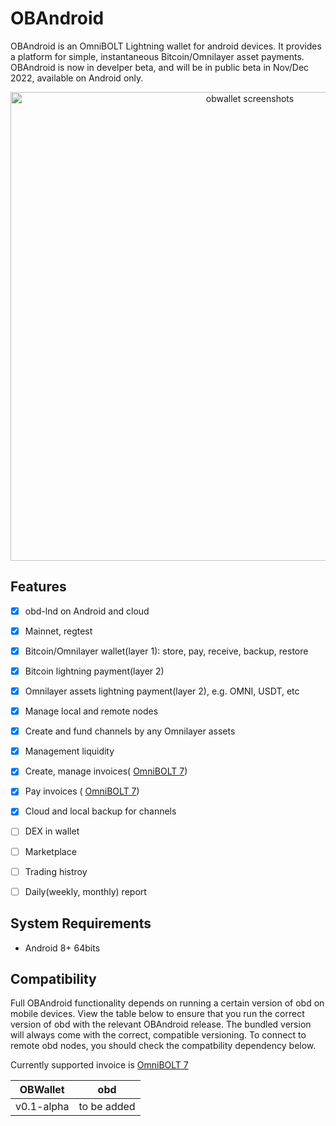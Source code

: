 # OBAndroid


OBAndroid is an OmniBOLT Lightning wallet for android devices. It provides a platform for simple, instantaneous Bitcoin/Omnilayer asset payments. OBAndroid is now in develper beta, and will be in public beta in Nov/Dec 2022, available on Android only.  

<p align="center">
  <img width="750" alt="obwallet screenshots" src="https://github.com/omnilaboratory/obd/blob/master/docs/prototype/obwalletscreenshots.png">
</p>

## Features

- [x] obd-lnd on Android and cloud  
- [x] Mainnet, regtest
- [x] Bitcoin/Omnilayer wallet(layer 1): store, pay, receive, backup, restore  
- [x] Bitcoin lightning payment(layer 2)  
- [x] Omnilayer assets lightning payment(layer 2), e.g. OMNI, USDT, etc  
- [x] Manage local and remote nodes
- [x] Create and fund channels by any Omnilayer assets
- [x] Management liquidity   
- [x] Create, manage invoices( [OmniBOLT 7](https://github.com/omnilaboratory/OmniBOLT-spec/blob/master/OmniBOLT-07-Hierarchical-Deterministic-(HD)-wallet.md#invoice-encoding))  
- [x] Pay invoices ( [OmniBOLT 7](https://github.com/omnilaboratory/OmniBOLT-spec/blob/master/OmniBOLT-07-Hierarchical-Deterministic-(HD)-wallet.md#invoice-encoding)) 
- [x] Cloud and local backup for channels  

- [ ] DEX in wallet
- [ ] Marketplace
- [ ] Trading histroy
- [ ] Daily(weekly, monthly) report

## System Requirements

* Android 8+ 64bits

## Compatibility

Full OBAndroid functionality depends on running a certain version of obd on mobile devices. View the table below to ensure that you run the correct version of obd with the relevant OBAndroid release. The bundled version will always come with the correct, compatible versioning. To connect to remote obd nodes, you should check the compatbility dependency below. 

Currently supported invoice is [OmniBOLT 7](https://github.com/omnilaboratory/OmniBOLT-spec/blob/master/OmniBOLT-07-Hierarchical-Deterministic-(HD)-wallet.md#invoice-encoding)

| OBWallet		|	obd				  |	 
| -------- 	  |	----------- |	 
| v0.1-alpha	|	to be added	|	 
 

